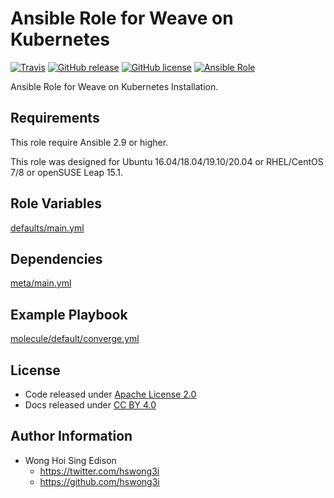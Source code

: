 # Ansible Role for Weave on Kubernetes

[![Travis](https://img.shields.io/travis/com/alvistack/ansible-role-kubernetes_weave.svg)](https://travis-ci.com/alvistack/ansible-role-kubernetes_weave)
[![GitHub release](https://img.shields.io/github/release/alvistack/ansible-role-kubernetes_weave.svg)](https://github.com/alvistack/ansible-role-kubernetes_weave)
[![GitHub license](https://img.shields.io/github/license/alvistack/ansible-role-kubernetes_weave.svg)](https://github.com/alvistack/ansible-role-kubernetes_weave/blob/master/LICENSE)
[![Ansible Role](https://img.shields.io/badge/galaxy-alvistack.kubernetes_weave-blue.svg)](https://galaxy.ansible.com/alvistack/kubernetes_weave)

Ansible Role for Weave on Kubernetes Installation.

## Requirements

This role require Ansible 2.9 or higher.

This role was designed for Ubuntu 16.04/18.04/19.10/20.04 or RHEL/CentOS 7/8 or openSUSE Leap 15.1.

## Role Variables

[defaults/main.yml](defaults/main.yml)

## Dependencies

[meta/main.yml](meta/main.yml)

## Example Playbook

[molecule/default/converge.yml](molecule/default/converge.yml)

## License

  - Code released under [Apache License 2.0](LICENSE)
  - Docs released under [CC BY 4.0](http://creativecommons.org/licenses/by/4.0/)

## Author Information

  - Wong Hoi Sing Edison
      - <https://twitter.com/hswong3i>
      - <https://github.com/hswong3i>
